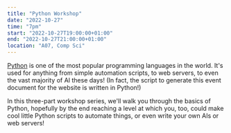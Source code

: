 ```yaml
---
title: "Python Workshop"
date: "2022-10-27"
time: "7pm"
start: "2022-10-27T19:00:00+01:00"
end: "2022-10-27T21:00:00+01:00"
location: "A07, Comp Sci"
---
```


[Python](https://www.python.org) is one of the most popular programming 
languages in the world. It's used for anything from simple automation 
scripts, to web servers, to even the vast majority of AI these days! (In 
fact, the script to generate this event document for the website is 
written in Python!)

In this three-part workshop series, we'll walk you through the basics of 
Python, hopefully by the end reaching a level at which you, too, could 
make cool little Python scripts to automate things, or even write your own 
AIs or web servers!
